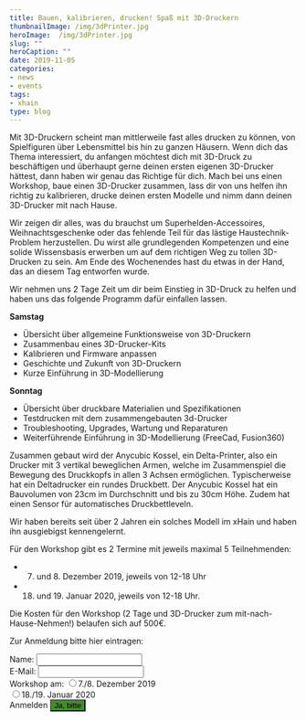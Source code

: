 ```yaml
---
title: Bauen, kalibrieren, drucken! Spaß mit 3D-Druckern
thumbnailImage: /img/3dPrinter.jpg
heroImage:  /img/3dPrinter.jpg
slug: ""
heroCaption: ""
date: 2019-11-05
categories:
- news
- events
tags:
- xhain
type: blog
---
```


Mit 3D-Druckern scheint man mittlerweile fast alles drucken zu können, von Spielfiguren über Lebensmittel bis hin zu ganzen Häusern. 
Wenn dich das Thema interessiert, du anfangen möchtest dich mit 3D-Druck zu beschäftigen und überhaupt gerne deinen ersten eigenen 3D-Drucker hättest, dann haben wir genau das Richtige für dich.
Mach bei uns einen Workshop, baue einen 3D-Drucker zusammen, lass dir von uns helfen ihn richtig zu kalibrieren, drucke deinen ersten Modelle und nimm dann deinen 3D-Drucker mit nach Hause.

<!--more-->
Wir zeigen dir alles, was du brauchst um Superhelden-Accessoires, Weihnachtsgeschenke oder das fehlende Teil für das lästige Haustechnik-Problem herzustellen. 
Du wirst alle grundlegenden Kompetenzen und eine solide Wissensbasis erwerben um auf dem richtigen Weg zu tollen 3D-Drucken zu sein. 
Am Ende des Wochenendes hast du etwas in der Hand, das an diesem Tag entworfen wurde. 

Wir nehmen uns 2 Tage Zeit um dir beim Einstieg in 3D-Druck zu helfen und haben uns das folgende Programm dafür einfallen lassen.

**Samstag**
  * Übersicht über allgemeine Funktionsweise von 3D-Druckern
  * Zusammenbau eines 3D-Drucker-Kits
  * Kalibrieren und Firmware anpassen
  * Geschichte und Zukunft von 3D-Druckern
  * Kurze Einführung in 3D-Modellierung

**Sonntag**
  * Übersicht über druckbare Materialien und Spezifikationen
  * Testdrucken mit dem zusammengebauten 3d-Drucker
  * Troubleshooting, Upgrades, Wartung und Reparaturen
  * Weiterführende Einführung in 3D-Modellierung (FreeCad, Fusion360)


Zusammen gebaut wird der Anycubic Kossel, ein Delta-Printer, also ein Drucker mit 3 vertikal beweglichen Armen, welche im Zusammenspiel die Bewegung des Druckkopfs in allen 3 Achsen ermöglichen. Typischerweise hat ein Deltadrucker ein rundes Druckbett.
Der Anycubic Kossel hat ein Bauvolumen von 23cm im Durchschnitt und bis zu 30cm Höhe. Zudem hat einen Sensor für automatisches Druckbettleveln.

Wir haben bereits seit über 2 Jahren ein solches Modell im xHain und haben ihn ausgiebigst kennengelernt.

Für den Workshop gibt es 2 Termine mit jeweils maximal 5 Teilnehmenden:
* 7. und 8. Dezember 2019, jeweils von 12-18 Uhr
* 18. und 19. Januar 2020, jeweils von 12-18 Uhr.

Die Kosten für den Workshop (2 Tage und 3D-Drucker zum mit-nach-Hause-Nehmen!) belaufen sich auf 500€.

Zur Anmeldung bitte hier eintragen:
<form action="https://formspree.io/3DPrinterWorkshop@x-hain.de"
      method="POST">      
    <label for="Name">Name:
    	<input type="text" name="Name" title="Name" required>
    </label><br>
    <label for="email">E-Mail:
    	<input type="email" name="_replyto" title="E-Mail" required>
    </label><br>
    <label for="date">Workshop am:    
    <input type="radio" name="date" value="December">7./8. Dezember 2019<br>
    <input type="radio" name="date" value="January">18./19. Januar 2020<br>
    <label>Anmelden
    	<input type="submit" value="Ja, bitte" style="background:#408e27">
	</label><br>
</form>

